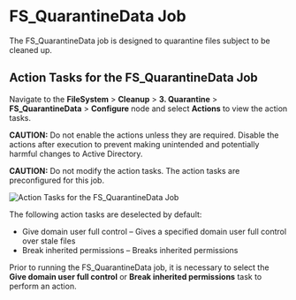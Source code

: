 # FS_QuarantineData Job

The FS_QuarantineData job is designed to quarantine files subject to be cleaned up.

## Action Tasks for the FS_QuarantineData Job

Navigate to the **FileSystem** > **Cleanup** > **3. Quarantine** > **FS_QuarantineData** >
**Configure** node and select **Actions** to view the action tasks.

**CAUTION:** Do not enable the actions unless they are required. Disable the actions after execution
to prevent making unintended and potentially harmful changes to Active Directory.

**CAUTION:** Do not modify the action tasks. The action tasks are preconfigured for this job.

![Action Tasks for the FS_QuarantineData Job](/img/product_docs/accessanalyzer/11.6/accessanalyzer/solutions/filesystem/cleanup/quarantine/quarantinedataactions.webp)

The following action tasks are deselected by default:

- Give domain user full control – Gives a specified domain user full control over stale files
- Break inherited permissions – Breaks inherited permissions

Prior to running the FS_QuarantineData job, it is necessary to select the **Give domain user full
control** or **Break inherited permissions** task to perform an action.

